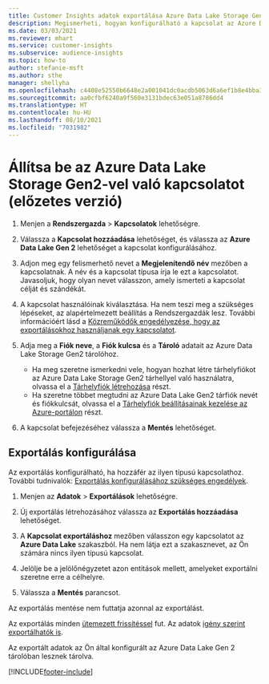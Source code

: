 ```yaml
---
title: Customer Insights adatok exportálása Azure Data Lake Storage Gen 2 tárhelyre
description: Megismerheti, hogyan konfigurálható a kapcsolat az Azure Data Lake Storage Gen2 tárhellyel.
ms.date: 03/03/2021
ms.reviewer: mhart
ms.service: customer-insights
ms.subservice: audience-insights
ms.topic: how-to
author: stefanie-msft
ms.author: sthe
manager: shellyha
ms.openlocfilehash: c4408e52550b6648e2a001041dc0acdb5063d6a6ef1b8e4bba3321bf25fefcfc
ms.sourcegitcommit: aa0cfbf6240a9f560e3131bdec63e051a8786dd4
ms.translationtype: HT
ms.contentlocale: hu-HU
ms.lasthandoff: 08/10/2021
ms.locfileid: "7031982"
---
```

# <a name="set-up-the-connection-to-azure-data-lake-storage-gen2-preview"></a>Állítsa be az Azure Data Lake Storage Gen2-vel való kapcsolatot (előzetes verzió)

1. Menjen a **Rendszergazda** > **Kapcsolatok** lehetőségre.

1. Válassza a **Kapcsolat hozzáadása** lehetőséget, és válassza az **Azure Data Lake Gen 2** lehetőséget a kapcsolat konfigurálásához.

1. Adjon meg egy felismerhető nevet a **Megjelenítendő név** mezőben a kapcsolatnak. A név és a kapcsolat típusa írja le ezt a kapcsolatot. Javasoljuk, hogy olyan nevet válasszon, amely ismerteti a kapcsolat célját és szándékát.

1. A kapcsolat használóinak kiválasztása. Ha nem teszi meg a szükséges lépéseket, az alapértelmezett beállítás a Rendszergazdák lesz. További információért lásd a [Közreműködők engedélyezése, hogy az exportálásokhoz használjanak egy kapcsolatot](connections.md#allow-contributors-to-use-a-connection-for-exports).

1. Adja meg a **Fiók neve**, a **Fiók kulcsa** és a **Tároló** adatait az Azure Data Lake Storage Gen2 tárolóhoz.
    - Ha meg szeretne ismerkedni vele, hogyan hozhat létre tárhelyfiókot az Azure Data Lake Storage Gen2 tárhellyel való használatra, olvassa el a [Tárhelyfiók létrehozása](/azure/storage/blobs/create-data-lake-storage-account) részt. 
    - Ha szeretne többet megtudni az Azure Data Lake Gen2 tárfiók nevét és fiókkulcsát, olvassa el a [Tárhelyfiók beállításainak kezelése az Azure-portálon](/azure/storage/common/storage-account-manage) részt.

1. A kapcsolat befejezéséhez válassza a **Mentés** lehetőséget. 

## <a name="configure-an-export"></a>Exportálás konfigurálása

Az exportálás konfigurálható, ha hozzáfér az ilyen típusú kapcsolathoz. További tudnivalók: [Exportálás konfigurálásához szükséges engedélyek](export-destinations.md#set-up-a-new-export).

1. Menjen az **Adatok** > **Exportálások** lehetőségre.

1. Új exportálás létrehozásához válassza az **Exportálás hozzáadása** lehetőséget.

1. A **Kapcsolat exportáláshoz** mezőben válasszon egy kapcsolatot az **Azure Data Lake** szakaszból. Ha nem látja ezt a szakasznevet, az Ön számára nincs ilyen típusú kapcsolat.

1. Jelölje be a jelölőnégyzetet azon entitások mellett, amelyeket exportálni szeretne erre a célhelyre.

1. Válassza a **Mentés** parancsot.

Az exportálás mentése nem futtatja azonnal az exportálást.

Az exportálás minden [ütemezett frissítéssel](system.md#schedule-tab) fut. Az adatok [igény szerint exportálhatók is](export-destinations.md#run-exports-on-demand). 

Az exportált adatok az Ön által konfigurált az Azure Data Lake Gen 2 tárolóban lesznek tárolva. 

[!INCLUDE[footer-include](../includes/footer-banner.md)]
